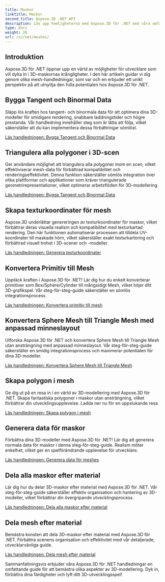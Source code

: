 ```yaml
---
title: Maskor
linktitle: Maskor
second_title: Aspose.3D .NET API
description: Lås upp hemligheterna med Aspose.3D för .NET med våra omfattande handledningar. Optimera 3D-modeller, konvertera primitiver till maskor och förbättra grafiken utan ansträngning.
type: docs
weight: 26
url: /sv/net/meshes/
---
```

## Introduktion

Aspose.3D för .NET öppnar upp en värld av möjligheter för utvecklare som vill dyka in i 3D-maskornas krångligheter. I den här artikeln guidar vi dig genom olika mesh-handledningar, som var och en erbjuder ett unikt perspektiv på att utnyttja den fulla potentialen hos Aspose.3D för .NET.

## Bygga Tangent och Binormal Data

Släpp lös kraften hos tangent- och binormala data för att optimera dina 3D-modeller för smidigare rendering, snabbare laddningstider och högre prestanda. Vår handledning innehåller steg som är lätta att följa, vilket säkerställer att du kan implementera dessa förbättringar sömlöst.

[Läs handledningen: Bygga Tangent och Binormal Data](./build-tangent-binormal-data/)

## Triangulera alla polygoner i 3D-scen

Ger användare möjlighet att triangulera alla polygoner inom en scen, vilket effektiviserar mesh-data för förbättrad kompatibilitet och renderingseffektivitet. Denna funktion säkerställer sömlös integration över olika plattformar och applikationer som kräver triangulerade geometrirepresentationer, vilket optimerar arbetsflöden för 3D-modellering.

[Läs handledningen: Bygga Tangent och Binormal Data](./convert-polygons-to-triangles/)

 
## Skapa texturkoordinater för mesh

Aspose.3D underlättar genereringen av texturkoordinater för maskor, vilket förbättrar deras visuella realism och kompatibilitet med texturkartad rendering. Den här funktionen automatiserar processen att tilldela UV-koordinater till maskade hörn, vilket säkerställer exakt texturkartering och förbättrad visuell trohet i 3D-scener och -modeller.

[Läs handledningen: Generera texturkoordinater](./generate-uv-coordinates/)


## Konvertera Primitiv till Mesh

Upptäck kraften i Aspose.3D för .NET! Lär dig hur du enkelt konverterar primitiver som Box/Sphere/Cylinder till mångsidigt Mesh, vilket höjer ditt 3D-grafikspel. Vår steg-för-steg-guide säkerställer en sömlös integrationsprocess.

[Läs handledningen: Konvertera primitiv till mesh](./convert-primitive-to-mesh/)


## Konvertera Sphere Mesh till Triangle Mesh med anpassad minneslayout

Utforska Aspose.3D för .NET och konvertera Sphere Mesh till Triangle Mesh utan ansträngning med anpassad minneslayout. Vår steg-för-steg-guide säkerställer en smidig integrationsprocess och maximerar potentialen för dina 3D-modeller.

[Läs handledningen: Konvertera Sphere Mesh till Triangle Mesh](./convert-sphere-mesh-triangle-memory-layout/)

## Skapa polygon i mesh

Ge dig ut på en resa in i en värld av 3D-modellering med Aspose.3D för .NET. Skapa fantastiska polygoner i maskor utan ansträngning, vilket förbättrar din utvecklingsupplevelse. Ladda ner nu för en uppslukande resa.

[Läs handledningen: Skapa polygon i mesh](./create-polygon-in-mesh/)

## Generera data för maskor

Förbättra dina 3D-modeller med Aspose.3D för .NET! Lär dig att generera normala data för maskor i denna steg-för-steg-guide. Realism möter enkelhet, vilket ger en spelförändrande upplevelse för utvecklare.

[Läs handledningen: Generera data för meshes](./generate-data-for-meshes/)

## Dela alla maskor efter material

Lär dig hur du delar 3D-maskor efter material med Aspose.3D för .NET. Vår steg-för-steg-guide säkerställer effektiv organisation och hantering av 3D-modeller, vilket förbättrar din övergripande utvecklingsprocess.

[Läs handledningen: Dela alla maskor efter material](./split-all-meshes-by-material/)

## Dela mesh efter material

Bemästra konsten att dela 3D-maskor efter material med Aspose.3D för .NET. Förbättra scenens organisation och effektivitet med vår detaljerade, utvecklarvänliga guide.

[Läs handledningen: Dela mesh efter material](./split-mesh-by-material/)

Sammanfattningsvis erbjuder våra Aspose.3D för .NET handledningar en omfattande guide för att bemästra olika aspekter av 3D-modellering. Dyk in, förbättra dina färdigheter och lyft ditt 3D-utvecklingsspel!